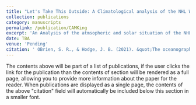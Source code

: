 ```yaml
---
title: "Let's Take This Outside: A Climatological analysis of the NHL Winter Classic 08-25"
collection: publications
category: manuscripts
permalink: /publication/CAMKing
excerpt: 'An Analysis of the atmsopheric and solar situation of the NHL Winter Classic Host Cities long term, and on Game Day. Examines impact of these factors on instances stoppages of play for playing surface repair'
date: TBA
venue: 'Pending'
citation: ' OBrien, S. R., & Hodge, J. B. (2021). &quot;The oceanography of Cuchlaine A.M. King.&quot; <i>Progress in Physical Geography</i>. 45(3).'
---
```


The contents above will be part of a list of publications, if the user clicks the link for the publication than the contents of section will be rendered as a full page, allowing you to provide more information about the paper for the reader. When publications are displayed as a single page, the contents of the above "citation" field will automatically be included below this section in a smaller font.
